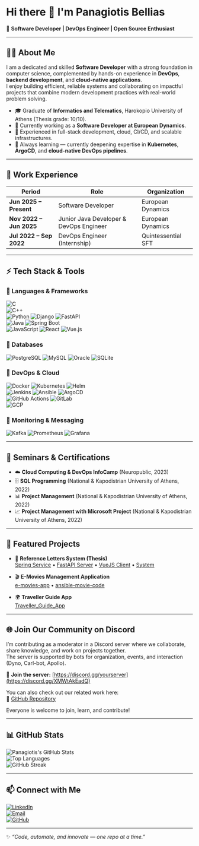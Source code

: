 # Hi there 👋 I'm Panagiotis Bellias  

🎯 **Software Developer | DevOps Engineer | Open Source Enthusiast**

---

## 👨‍💻 About Me
I am a dedicated and skilled **Software Developer** with a strong foundation in computer science, complemented by hands-on experience in **DevOps**, **backend development**, and **cloud-native applications**.  
I enjoy building efficient, reliable systems and collaborating on impactful projects that combine modern development practices with real-world problem solving.

- 🎓 Graduate of **Informatics and Telematics**, Harokopio University of Athens (Thesis grade: 10/10).  
- 💼 Currently working as a **Software Developer at European Dynamics**.  
- 🔧 Experienced in full-stack development, cloud, CI/CD, and scalable infrastructures.  
- 🌱 Always learning — currently deepening expertise in **Kubernetes**, **ArgoCD**, and **cloud-native DevOps pipelines**.  

---

## 💼 Work Experience  

| Period | Role | Organization |
|--------|------|--------------|
| **Jun 2025 – Present** | Software Developer | European Dynamics |
| **Nov 2022 – Jun 2025** | Junior Java Developer & DevOps Engineer | European Dynamics |
| **Jul 2022 – Sep 2022** | DevOps Engineer (Internship) | Quintessential SFT |

---

## ⚡ Tech Stack & Tools  

### 🔹 Languages & Frameworks  
![C](https://img.shields.io/badge/C-00599C?logo=c&logoColor=white)  
![C++](https://img.shields.io/badge/C++-00599C?logo=cplusplus&logoColor=white)  
![Python](https://img.shields.io/badge/Python-3776AB?logo=python&logoColor=white) ![Django](https://img.shields.io/badge/Django-092E20?logo=django&logoColor=white) ![FastAPI](https://img.shields.io/badge/FastAPI-009688?logo=fastapi&logoColor=white)  
![Java](https://img.shields.io/badge/Java-007396?logo=java&logoColor=white) ![Spring Boot](https://img.shields.io/badge/Spring%20Boot-6DB33F?logo=springboot&logoColor=white)  
![JavaScript](https://img.shields.io/badge/JavaScript-F7DF1E?logo=javascript&logoColor=black) ![React](https://img.shields.io/badge/React-20232A?logo=react&logoColor=61DAFB) ![Vue.js](https://img.shields.io/badge/Vue.js-35495E?logo=vue.js&logoColor=4FC08D)  

### 🔹 Databases  
![PostgreSQL](https://img.shields.io/badge/PostgreSQL-316192?logo=postgresql&logoColor=white) ![MySQL](https://img.shields.io/badge/MySQL-4479A1?logo=mysql&logoColor=white) ![Oracle](https://img.shields.io/badge/Oracle-F80000?logo=oracle&logoColor=white) ![SQLite](https://img.shields.io/badge/SQLite-003B57?logo=sqlite&logoColor=white)  

### 🔹 DevOps & Cloud  
![Docker](https://img.shields.io/badge/Docker-2496ED?logo=docker&logoColor=white) ![Kubernetes](https://img.shields.io/badge/Kubernetes-326CE5?logo=kubernetes&logoColor=white) ![Helm](https://img.shields.io/badge/Helm-0F1689?logo=helm&logoColor=white)  
![Jenkins](https://img.shields.io/badge/Jenkins-D24939?logo=jenkins&logoColor=white) ![Ansible](https://img.shields.io/badge/Ansible-EE0000?logo=ansible&logoColor=white) ![ArgoCD](https://img.shields.io/badge/ArgoCD-EB6A0A?logo=argo&logoColor=white)  
![GitHub Actions](https://img.shields.io/badge/GitHub%20Actions-2088FF?logo=github-actions&logoColor=white) ![GitLab](https://img.shields.io/badge/GitLab-FC6D26?logo=gitlab&logoColor=white)  
![GCP](https://img.shields.io/badge/Google%20Cloud-4285F4?logo=googlecloud&logoColor=white)  

### 🔹 Monitoring & Messaging  
![Kafka](https://img.shields.io/badge/Apache%20Kafka-231F20?logo=apachekafka&logoColor=white) ![Prometheus](https://img.shields.io/badge/Prometheus-E6522C?logo=prometheus&logoColor=white) ![Grafana](https://img.shields.io/badge/Grafana-F46800?logo=grafana&logoColor=white)  

---

## 📜 Seminars & Certifications  

- ☁️ **Cloud Computing & DevOps InfoCamp** (Neuropublic, 2023)  
- 🗄️ **SQL Programming** (National & Kapodistrian University of Athens, 2022)  
- 📊 **Project Management** (National & Kapodistrian University of Athens, 2022)  
- 📈 **Project Management with Microsoft Project** (National & Kapodistrian University of Athens, 2022)  

---

## 📂 Featured Projects  

- 📜 **Reference Letters System (Thesis)**  
  [Spring Service](https://github.com/panagiotisbellias/reference-letter-spring-service) • [FastAPI Server](https://github.com/panagiotis-bellias-it21871/reference-letters-fastapi-server) • [VueJS Client](https://github.com/panagiotis-bellias-it21871/reference-letters-vuejs-client) • [System](https://github.com/panagiotis-bellias-it21871/reference-letters-system)  

- 🎬 **E-Movies Management Application**  
  [e-movies-app](https://github.com/panagiotisbellias/e-movies-app) • [ansible-movie-code](https://github.com/panagiotisbellias/ansible-movie-code)  

- 🌍 **Traveller Guide App**  
  [Traveller_Guide_App](https://github.com/panagiotisbellias/Traveller_Guide_App)  

---

## 🌐 Join Our Community on Discord

I’m contributing as a moderator in a Discord server where we collaborate, share knowledge, and work on projects together.  
The server is supported by bots for organization, events, and interaction (Dyno, Carl-bot, Apollo).

🔗 **Join the server:** [https://discord.gg/yourserver](https://discord.gg/XMWtAkEadQ)

You can also check out our related work here:  
📂 [GitHub Repository](https://github.com/akarlaraytu/Project-Chimera)

Everyone is welcome to join, learn, and contribute!

---

## 📊 GitHub Stats  

![Panagiotis's GitHub Stats](https://github-readme-stats.vercel.app/api?username=panagiotisbellias&show_icons=true&theme=tokyonight)  
![Top Languages](https://github-readme-stats.vercel.app/api/top-langs/?username=panagiotisbellias&layout=compact&theme=tokyonight)  
![GitHub Streak](https://github-readme-streak-stats.herokuapp.com/?user=panagiotisbellias&theme=tokyonight)  

---

## 📫 Connect with Me  

[![LinkedIn](https://img.shields.io/badge/LinkedIn-0077B5?logo=linkedin&logoColor=white)](https://www.linkedin.com/in/panagiotisbellias/)  
[![Email](https://img.shields.io/badge/Email-D14836?logo=gmail&logoColor=white)](mailto:belliaspan@gmail.com)  
[![GitHub](https://img.shields.io/badge/GitHub-181717?logo=github&logoColor=white)](https://github.com/panagiotisbellias)  

---
✨ *“Code, automate, and innovate — one repo at a time.”*  

